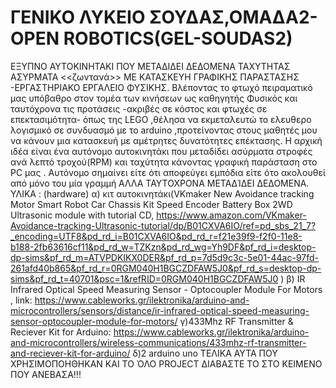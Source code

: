 # ΓΕΝΙΚΟ ΛΥΚΕΙΟ ΣΟΥΔΑΣ,ΟΜΑΔΑ2-OPEN ROBOTICS(GEL-SOUDAS2)
ΕΞΥΠΝΟ ΑΥΤΟΚΙΝΗΤΑΚΙ ΠΟΥ ΜΕΤΑΔΙΔΕΙ ΔΕΔΟΜΕΝΑ ΤΑΧΥΤΗΤΑΣ ΑΣΥΡΜΑΤΑ <<ζωντανά>> ΜΕ ΚΑΤΑΣΚΕΥΗ ΓΡΑΦΙΚΗΣ ΠΑΡΑΣΤΑΣΗΣ -ΕΡΓΑΣΤΗΡΙΑΚΟ ΕΡΓΑΛΕΙΟ ΦΥΣΙΚΗΣ.
Βλέποντας το φτωχό πειραματικό μας υπόβαθρο στον τομέα των κινήσεων ως καθηγητής Φυσικός και ταυτόχρονα τις προτάσεις -ακριβές σε κόστος και φτωχές σε επεκτασιμότητα- όπως της LEGO ,θέλησα να εκμεταλευτώ το ελευθερο λογισμικό σε συνδυασμό με το arduino ,προτείνοντας στους μαθητές μου να κάνουν μια κατασκευή με αμέτρητες δυνατότητες επέκτασης.
Η αρχική ιδέα είναι ένα αυτόνομο αυτοκινητάκι που μεταδίδει ασύρματα στροφές ανά λεπτό τροχού(RPM) και ταχύτητα κάνοντας γραφική παράσταση στο PC μας .
Αυτόνομο σημαίνει είτε ότι αποφεύγει εμπόδια είτε ότο ακολουθεί από μόνο του μία γραμμή ΑΛΛΑ ΤΑΥΤΟΧΡΟΝΑ ΜΕΤΑΔΊΔΕΙ ΔΕΔΟΜΕΝΑ.
ΥΛΙΚΑ : (hardware)
α) κιτ αυτοκινητάκι(VKmaker New Avoidance tracking Motor Smart Robot Car Chassis Kit Speed Encoder Battery Box 2WD Ultrasonic module with tutorial CD, https://www.amazon.com/VKmaker-Avoidance-tracking-Ultrasonic-tutorial/dp/B01CXVA6IO/ref=pd_sbs_21_7?_encoding=UTF8&pd_rd_i=B01CXVA6IO&pd_rd_r=f21e39f9-f2f0-11e8-b188-2fb63616cf11&pd_rd_w=TZKzn&pd_rd_wg=Yh9DF&pf_rd_i=desktop-dp-sims&pf_rd_m=ATVPDKIKX0DER&pf_rd_p=7d5d9c3c-5e01-44ac-97fd-261afd40b865&pf_rd_r=0RGM040H1BGCZDFAW5J0&pf_rd_s=desktop-dp-sims&pf_rd_t=40701&psc=1&refRID=0RGM040H1BGCZDFAW5J0 ) β) IR Infrared Optical Speed Measuring Sensor - Optocoupler Module For Motors , link: https://www.cableworks.gr/ilektronika/arduino-and-microcontrollers/sensors/distance/ir-infrared-optical-speed-measuring-sensor-optocoupler-module-for-motors/
γ)433Mhz RF Transmitter & Reciever Kit for Arduino: https://www.cableworks.gr/ilektronika/arduino-and-microcontrollers/wireless-communications/433mhz-rf-transmitter-and-reciever-kit-for-arduino/
δ)2 arduino uno
ΤΕΛΙΚΑ ΑΥΤΑ ΠΟΥ ΧΡΗΣΙΜΟΠΟΗΘΗΚΑΝ ΚΑΙ ΤΟ ΌΛΟ PROJECT ΔΙΑΒΑΣΤΕ ΤΟ ΣΤΟ ΚΕΙΜΕΝΟ ΠΟΥ ΑΝΕΒΑΣΑ!!!
